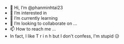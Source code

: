 - 👋 Hi, I’m @phanminhtai23
- 👀 I’m interested in 
- 🌱 I’m currently learning 
- 💞️ I’m looking to collaborate on ...
- 📫 How to reach me ...
- In fact, I like T r i n h but I don't confess, I'm stupid 😥
<!---
phanminhtai23/phanminhtai23 is a ✨ special ✨ repository because its `README.md` (this file) appears on your GitHub profile.
You can click the Preview link to take a look at your changes.
--->
